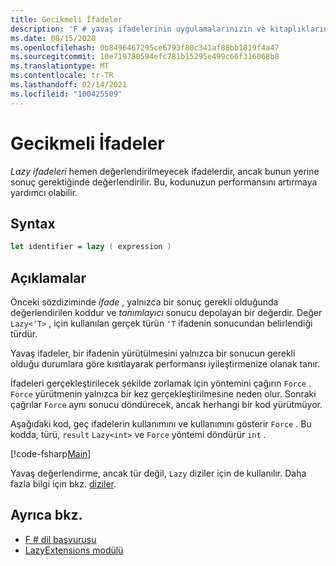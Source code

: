 ```yaml
---
title: Gecikmeli İfadeler
description: 'F # yavaş ifadelerinin uygulamalarınızın ve kitaplıklarınızın performansını nasıl geliştirebileceğinizi öğrenin.'
ms.date: 08/15/2020
ms.openlocfilehash: 0b8496467295ce6793f80c341af88bb1819f4a47
ms.sourcegitcommit: 10e719780594efc781b15295e499c66f316068b8
ms.translationtype: MT
ms.contentlocale: tr-TR
ms.lasthandoff: 02/14/2021
ms.locfileid: "100425509"
---
```

# <a name="lazy-expressions"></a>Gecikmeli İfadeler

*Lazy ifadeleri* hemen değerlendirilmeyecek ifadelerdir, ancak bunun yerine sonuç gerektiğinde değerlendirilir. Bu, kodunuzun performansını artırmaya yardımcı olabilir.

## <a name="syntax"></a>Syntax

```fsharp
let identifier = lazy ( expression )
```

## <a name="remarks"></a>Açıklamalar

Önceki sözdiziminde *ifade* , yalnızca bir sonuç gerekli olduğunda değerlendirilen koddur ve *tanımlayıcı* sonucu depolayan bir değerdir. Değer `Lazy<'T>` , için kullanılan gerçek türün `'T` ifadenin sonucundan belirlendiği türdür.

Yavaş ifadeler, bir ifadenin yürütülmesini yalnızca bir sonucun gerekli olduğu durumlara göre kısıtlayarak performansı iyileştirmenize olanak tanır.

İfadeleri gerçekleştirilecek şekilde zorlamak için yöntemini çağırın `Force` . `Force` yürütmenin yalnızca bir kez gerçekleştirilmesine neden olur. Sonraki çağrılar `Force` aynı sonucu döndürecek, ancak herhangi bir kod yürütmüyor.

Aşağıdaki kod, geç ifadelerin kullanımını ve kullanımını gösterir `Force` . Bu kodda, türü, `result` `Lazy<int>` ve `Force` yöntemi döndürür `int` .

[!code-fsharp[Main](~/samples/snippets/fsharp/lang-ref-2/snippet73011.fs)]

Yavaş değerlendirme, ancak tür değil, `Lazy` diziler için de kullanılır. Daha fazla bilgi için bkz. [diziler](sequences.md).

## <a name="see-also"></a>Ayrıca bkz.

- [F # dil başvurusu](index.md)
- [LazyExtensions modülü](https://fsharp.github.io/fsharp-core-docs/reference/fsharp-control-lazyextensions.html)
